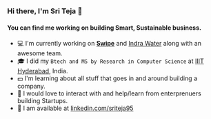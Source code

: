 ### Hi there, I'm Sri Teja 👋

#### You can find me working on building Smart, Sustainable business.

- :computer: I'm currently working on [**Swipe**](https://getswipe.in) and [Indra Water](http://www.indrawater.com) along with an awesome team. 
- :mortar_board: I did my `Btech and MS by Research in Computer Science` at [IIIT Hyderabad](http://www.iiit.ac.in), India.
- :dollar: I'm learning about all stuff that goes in and around building a company.
- :raised_hands: I would love to interact with and help/learn from enterprenuers building Startups.
- :email: I am available at [linkedin.com/sriteja95](https://linkedin.com/profile/sriteja95)
